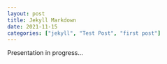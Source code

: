 ```yaml
---
layout: post
title: Jekyll Markdown
date: 2021-11-15
categories: ["jekyll", "Test Post", "first post"]
---
```


Presentation in progress...
